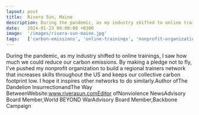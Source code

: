 ```yaml
---
layout: post
title:  Rivera Sun, Maine
description: During the pandemic, as my industry shifted to online trainings, I saw how much we could reduce our carbon emissions. By making a pledge not to fly, I...
date:   2024-01-23 00:00:00 +0300
image:  '/images/rivera-sun-maine.jpg'
tags:   ['carbon-emissions', 'online-trainings', 'nonprofit-organization', 'industry-shifted', 'could-reduce', 'backbone-campaign', 'www', 'us']
---
```

During the pandemic, as my industry shifted to online trainings, I saw how much we could reduce our carbon emissions. By making a pledge not to fly, I've pushed my nonprofit organization to build a regional trainers network that increases skills throughout the US and keeps our collective carbon footprint low. I hope it inspires other networks to do similarly.Author ofThe Dandelion InsurrectionandThe Way BetweenWebsite:www.riverasun.comEditor ofNonviolence NewsAdvisory Board Member,World BEYOND WarAdvisory Board Member,Backbone Campaign

